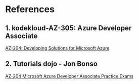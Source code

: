 # References

## 1. kodekloud-AZ-305: Azure Developer Associate

[AZ-204: Developing Solutions for Microsoft Azure](https://learn.kodekloud.com/user/courses/az-204-developing-solutions-for-microsoft-azure/)

## 2. Tutorials dojo - Jon Bonso

[AZ-204 Microsoft Azure Developer Associate Practice Exams](https://portal.tutorialsdojo.com/courses/az-204-microsoft-azure-developer-associate-practice-exams/)
